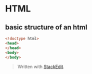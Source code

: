 

# HTML

## basic structure of an html

```html
<!doctype html>
<head>
</head>
<body>
</body>
```

> Written with [StackEdit](https://stackedit.io/).
<!--stackedit_data:
eyJoaXN0b3J5IjpbNzk3OTQzODI3XX0=
-->